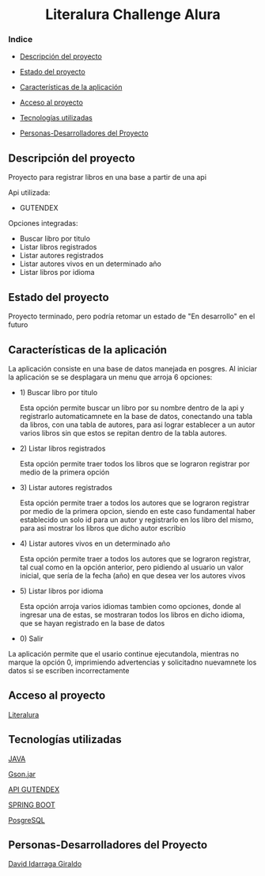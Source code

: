 
<div align = "center">

<h1> Literalura Challenge Alura </h1>

</div>

### Indice

- [Descripción del proyecto](#Descripción-del-proyecto)

- [Estado del proyecto](#Estado-del-proyecto)

- [Características de la aplicación](#Características-de-la-aplicación)

- [Acceso al proyecto](#Acceso-al-proyecto)

- [Tecnologías utilizadas](#Tecnologías-utilizadas)

- [Personas-Desarrolladores del Proyecto](#personas-desarrolladores-del-proyecto)


## Descripción del proyecto

<p> Proyecto para registrar libros en una base a partir de una api </p>

<p> Api utilizada: </p>

<ul>

  <li> GUTENDEX </li>

</ul>

<p> Opciones integradas: </p>

<ul>

<li> Buscar libro por titulo </li>
<li> Listar libros registrados </li>
<li> Listar autores registrados </li>
<li> Listar autores vivos en un determinado año </li>
<li> Listar libros por idioma </li>

</ul>


## Estado del proyecto

<p> Proyecto terminado, pero podría retomar un estado de "En desarrollo" en el futuro </p>

## Características de la aplicación

 <p> La aplicación consiste en una base de datos manejada en posgres. Al iniciar la aplicación se se desplagara un menu que arroja 6 opciones: </p>

 <ul> 

<li> 1) Buscar libro por titulo </li>
<p> Esta opción permite buscar un libro por su nombre dentro de la api y registrarlo automaticamnete en la base de datos, conectando una tabla da libros, con una tabla de autores, para asi lograr establecer a un autor varios libros sin que estos se repitan dentro de la tabla autores.</p>
<li> 2) Listar libros registrados </li>
<p> Esta opción permite traer todos los libros que se lograron registrar por medio de la primera opción </p>
<li> 3) Listar autores registrados </li>
<p> Esta opción permite traer a todos los autores que se lograron registrar por medio de la primera opcion, siendo en este caso fundamental haber establecido un solo id para un autor y registrarlo en los libro del mismo, para asi mostrar los libros que dicho autor escribio</p>
<li> 4) Listar autores vivos en un determinado año </li>
<p> Esta opción permite traer a todos los autores que se lograron registrar, tal cual como en la opción anterior, pero pidiendo al usuario un valor inicial, que sería de la fecha (año) en que desea ver los autores vivos </p>
<li> 5) Listar libros por idioma </li>
<p> Esta opción arroja varios idiomas tambien como opciones, donde al ingresar una de estas, se mostraran todos los libros en dicho idioma, que se hayan registrado en la base de datos </p>
<li> 0) Salir </li>

 </ul>

<p> La aplicación permite que el usario continue ejecutandola, mientras no marque la opción 0, imprimiendo advertencias y solicitadno nuevamnete los datos si se escriben incorrectamente </p>

## Acceso al proyecto

<p> <a href="https://github.com/DavidIG99/ChallengeLiteralura" > Literalura </a> </p>

## Tecnologías utilizadas

<p> <a href= "https://docs.oracle.com/en/java/javase/17/docs/api/index.html"> JAVA </a> </p>

<p> <a href= "https://mvnrepository.com/artifact/com.google.code.gson/gson/2.10.1"> Gson.jar </a> </p>

<p> <a href= "https://gutendex.com"> API GUTENDEX </a> </p>

<p> <a href="https://start.spring.io/"> SPRING BOOT </a> </p>

<p> <a href="https://www.postgresql.org"> PosgreSQL</a></p>

## Personas-Desarrolladores del Proyecto

<p> <a href="https://github.com/DavidIG99" > David Idarraga Giraldo </a></p>












